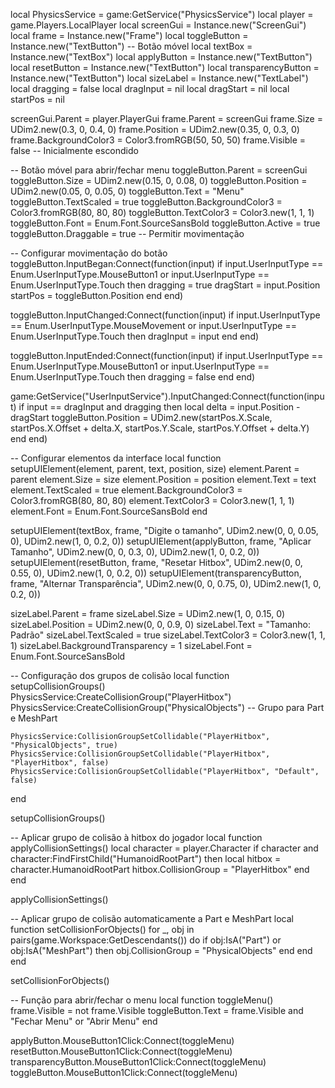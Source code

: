 local PhysicsService = game:GetService("PhysicsService")
local player = game.Players.LocalPlayer
local screenGui = Instance.new("ScreenGui")
local frame = Instance.new("Frame")
local toggleButton = Instance.new("TextButton") -- Botão móvel
local textBox = Instance.new("TextBox")
local applyButton = Instance.new("TextButton")
local resetButton = Instance.new("TextButton")
local transparencyButton = Instance.new("TextButton")
local sizeLabel = Instance.new("TextLabel")
local dragging = false
local dragInput = nil
local dragStart = nil
local startPos = nil

screenGui.Parent = player.PlayerGui
frame.Parent = screenGui
frame.Size = UDim2.new(0.3, 0, 0.4, 0)
frame.Position = UDim2.new(0.35, 0, 0.3, 0)
frame.BackgroundColor3 = Color3.fromRGB(50, 50, 50)
frame.Visible = false -- Inicialmente escondido

-- Botão móvel para abrir/fechar menu
toggleButton.Parent = screenGui
toggleButton.Size = UDim2.new(0.15, 0, 0.08, 0)
toggleButton.Position = UDim2.new(0.05, 0, 0.05, 0)
toggleButton.Text = "Menu"
toggleButton.TextScaled = true
toggleButton.BackgroundColor3 = Color3.fromRGB(80, 80, 80)
toggleButton.TextColor3 = Color3.new(1, 1, 1)
toggleButton.Font = Enum.Font.SourceSansBold
toggleButton.Active = true
toggleButton.Draggable = true -- Permitir movimentação

-- Configurar movimentação do botão
toggleButton.InputBegan:Connect(function(input)
    if input.UserInputType == Enum.UserInputType.MouseButton1 or input.UserInputType == Enum.UserInputType.Touch then
        dragging = true
        dragStart = input.Position
        startPos = toggleButton.Position
    end
end)

toggleButton.InputChanged:Connect(function(input)
    if input.UserInputType == Enum.UserInputType.MouseMovement or input.UserInputType == Enum.UserInputType.Touch then
        dragInput = input
    end
end)

toggleButton.InputEnded:Connect(function(input)
    if input.UserInputType == Enum.UserInputType.MouseButton1 or input.UserInputType == Enum.UserInputType.Touch then
        dragging = false
    end
end)

game:GetService("UserInputService").InputChanged:Connect(function(input)
    if input == dragInput and dragging then
        local delta = input.Position - dragStart
        toggleButton.Position = UDim2.new(startPos.X.Scale, startPos.X.Offset + delta.X, startPos.Y.Scale, startPos.Y.Offset + delta.Y)
    end
end)

-- Configurar elementos da interface
local function setupUIElement(element, parent, text, position, size)
    element.Parent = parent
    element.Size = size
    element.Position = position
    element.Text = text
    element.TextScaled = true
    element.BackgroundColor3 = Color3.fromRGB(80, 80, 80)
    element.TextColor3 = Color3.new(1, 1, 1)
    element.Font = Enum.Font.SourceSansBold
end

setupUIElement(textBox, frame, "Digite o tamanho", UDim2.new(0, 0, 0.05, 0), UDim2.new(1, 0, 0.2, 0))
setupUIElement(applyButton, frame, "Aplicar Tamanho", UDim2.new(0, 0, 0.3, 0), UDim2.new(1, 0, 0.2, 0))
setupUIElement(resetButton, frame, "Resetar Hitbox", UDim2.new(0, 0, 0.55, 0), UDim2.new(1, 0, 0.2, 0))
setupUIElement(transparencyButton, frame, "Alternar Transparência", UDim2.new(0, 0, 0.75, 0), UDim2.new(1, 0, 0.2, 0))

sizeLabel.Parent = frame
sizeLabel.Size = UDim2.new(1, 0, 0.15, 0)
sizeLabel.Position = UDim2.new(0, 0, 0.9, 0)
sizeLabel.Text = "Tamanho: Padrão"
sizeLabel.TextScaled = true
sizeLabel.TextColor3 = Color3.new(1, 1, 1)
sizeLabel.BackgroundTransparency = 1
sizeLabel.Font = Enum.Font.SourceSansBold

-- Configuração dos grupos de colisão
local function setupCollisionGroups()
    PhysicsService:CreateCollisionGroup("PlayerHitbox")
    PhysicsService:CreateCollisionGroup("PhysicalObjects") -- Grupo para Part e MeshPart

    PhysicsService:CollisionGroupSetCollidable("PlayerHitbox", "PhysicalObjects", true)
    PhysicsService:CollisionGroupSetCollidable("PlayerHitbox", "PlayerHitbox", false)
    PhysicsService:CollisionGroupSetCollidable("PlayerHitbox", "Default", false)
end

setupCollisionGroups()

-- Aplicar grupo de colisão à hitbox do jogador
local function applyCollisionSettings()
    local character = player.Character
    if character and character:FindFirstChild("HumanoidRootPart") then
        local hitbox = character.HumanoidRootPart
        hitbox.CollisionGroup = "PlayerHitbox"
    end
end

applyCollisionSettings()

-- Aplicar grupo de colisão automaticamente a Part e MeshPart
local function setCollisionForObjects()
    for _, obj in pairs(game.Workspace:GetDescendants()) do
        if obj:IsA("Part") or obj:IsA("MeshPart") then
            obj.CollisionGroup = "PhysicalObjects"
        end
    end
end

setCollisionForObjects()

-- Função para abrir/fechar o menu
local function toggleMenu()
    frame.Visible = not frame.Visible
    toggleButton.Text = frame.Visible and "Fechar Menu" or "Abrir Menu"
end

applyButton.MouseButton1Click:Connect(toggleMenu)
resetButton.MouseButton1Click:Connect(toggleMenu)
transparencyButton.MouseButton1Click:Connect(toggleMenu)
toggleButton.MouseButton1Click:Connect(toggleMenu)
